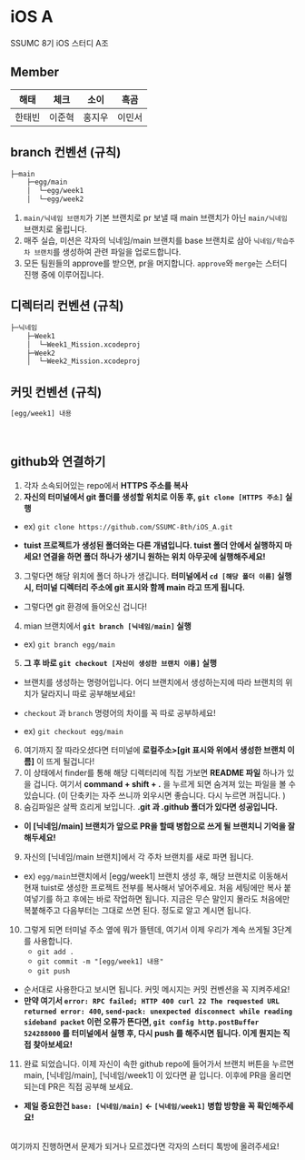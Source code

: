 # iOS A

SSUMC 8기 iOS 스터디 A조

## Member

|해태|체크|소이|흑곰|
|:----------:|:----------:|:----------:|:----------:|
|한태빈|이준혁|홍지우|이민서|

## branch 컨벤션 (규칙)

```zsh
├─main
    ├─egg/main
    │  └─egg/week1
    │  └─egg/week2
```

1. `main/닉네임 브랜치`가 기본 브랜치로 pr 보낼 때 main 브랜치가 아닌 `main/닉네임` 브랜치로 올립니다.
2. 매주 실습, 미션은 각자의 닉네임/main 브랜치를 base 브랜치로 삼아 `닉네임/학습주차 브랜치`를 생성하여 관련 파일을 업로드합니다.
3. 모든 팀원들의 approve를 받으면, pr을 머지합니다. `approve`와 `merge`는 스터디 진행 중에 이루어집니다.

## 디렉터리 컨벤션 (규칙)

``` zsh
├─닉네임
    ├─Week1
    │  └─Week1_Mission.xcodeproj
    ├─Week2
    │  └─Week2_Mission.xcodeproj

```

## 커밋 컨벤션 (규칙)

``` zsh
[egg/week1] 내용
```

<br>

## github와 연결하기

1. 각자 소속되어있는 repo에서 **HTTPS 주소를 복사**
2. **자신의 터미널에서 git 폴더를 생성할 위치로 이동 후, `git clone [HTTPS 주소]` 실행**
- ex) `git clone https://github.com/SSUMC-8th/iOS_A.git`

- **tuist 프로젝트가 생성된 폴더와는 다른 개념입니다. tuist 폴더 안에서 실행하지 마세요! 연결을 하면 폴더 하나가 생기니 원하는 위치 아무곳에 실행해주세요!**
  
3. 그렇다면 해당 위치에 폴더 하나가 생깁니다. **터미널에서 `cd [해당 폴더 이름]` 실행 시, 터미널 디렉터리 주소에 git 표시와 함께 main 라고 뜨게 됩니다.**
- 그렇다면 git 환경에 들어오신 겁니다!
4. mian 브랜치에서 **`git branch [닉네임/main]` 실행**
- ex) `git branch egg/main` 
5. **그 후 바로 `git checkout [자신이 생성한 브랜치 이름]` 실행**
- 브랜치를 생성하는 명령어입니다. 어디 브랜치에서 생성하는지에 따라 브랜치의 위치가 달라지니 따로 공부해보세요! 
- `checkout` 과 `branch` 명령어의 차이를 꼭 따로 공부하세요!

- ex) `git checkout egg/main` 
6. 여기까지 잘 따라오셨다면 터미널에 **로컬주소>[git 표시와 위에서 생성한 브랜치 이름]** 이 뜨게 될겁니다!
7. 이 상태에서 finder를 통해 해당 디렉터리에 직접 가보면 **README 파일** 하나가 있을 겁니다.  여기서 **command + shift + .** 을 누르게 되면 숨겨져 있는 파일을 볼 수 있습니다. (이 단축키는 자주 쓰니까 외우시면 좋습니다. 다시 누르면 꺼집니다. ) 
8. 숨김파일은 살짝 흐리게 보입니다. **.git 과 .github 폴더가 있다면 성공입니다.**
- **이 [닉네임/main] 브랜치가 앞으로 PR을 할때 병합으로 쓰게 될 브랜치니 기억을 잘 해두세요!**
9.  자신의 [닉네임/main 브랜치]에서 각 주차 브랜치를 새로 파면 됩니다. 
- ex) `egg/main`브랜치에서 [egg/week1] 브랜치 생성 후, 해당 브랜치로 이동해서 현재 tuist로 생성한 프로젝트 전부를 복사해서 넣어주세요. 처음 세팅에만 복사 붙여넣기를 하고 후에는 바로 작업하면 됩니다. 지금은 무슨 말인지 몰라도 처음에만 복붙해주고 다음부터는 그대로 쓰면 된다. 정도로 알고 계시면 됩니다. 
10. 그렇게 되면 터미널 주소 옆에 뭐가 뜰텐데, 여기서 이제 우리가 계속 쓰게될 3단계를 사용합니다. 
	- `git add .`
	- `git commit -m "[egg/week1] 내용"`
	- `git push`
- 순서대로 사용한다고 보시면 됩니다. 커밋 메시지는 커밋 컨벤션을 꼭 지켜주세요!
- **만약 여기서 `error: RPC failed; HTTP 400 curl 22 The requested URL returned error: 400`, `send-pack: unexpected disconnect while reading sideband packet` 이런 오류가 뜬다면, `git config http.postBuffer 524288000` 를 터미널에서 실행 후, 다시 push 를 해주시면 됩니다. 이게 뭔지는 직접 찾아보세요!**
11. 완료 되었습니다. 이제 자신이 속한 github repo에 들어가서 브랜치 버튼을 누르면 main, [닉네임/main], [닉네임/week1] 이 있다면 끝 입니다. 이후에 PR을 올리면 되는데 PR은 직접 공부해 보세요. 
- **제일 중요한건 `base: [닉네임/main]` <- `[닉네임/week1]` 병합 방향을 꼭 확인해주세요!**

<br>
여기까지 진행하면서 문제가 되거나 모르겠다면 각자의 스터디 톡방에 올려주세요! 
